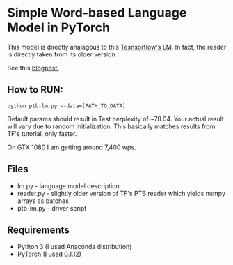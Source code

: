 # Simple Word-based Language Model in PyTorch
This model is directly analagous to this [Tesnsorflow's LM](https://www.tensorflow.org/tutorials/recurrent).
In fact, the reader is directly taken from its older version

See this [blogpost.](http://deeplearningathome.com/2017/06/PyTorch-vs-Tensorflow-lstm-language-model.html)

## How to RUN:
```
python ptb-lm.py --data=[PATH_TO_DATA]
```
Default params should result in Test perplexity of ~78.04.
Your actual result will vary due to random initialization.
This basically matches results from TF's tutorial, only faster.

On GTX 1080 I am getting around 7,400 wps.

## Files
* lm.py - language model description
* reader.py - slightly older version of TF's PTB reader which yields numpy arrays as batches
* ptb-lm.py - driver script

## Requirements
* Python 3 (I used Anaconda distribution)
* PyTorch (I used 0.1.12)
